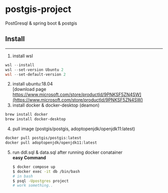 # postgis-project

PostGresql &amp; spring boot &amp; postgis

## Install

----

1. install wsl

```powershell 
wsl --install
wsl --set-version Ubuntu 2
wsl --set-default-version 2
```

2. install ubuntu:18.04    
   [download page https://www.microsoft.com/store/productId/9PNKSF5ZN4SW](https://www.microsoft.com/store/productId/9PNKSF5ZN4SW)
3. install docker & docker-desktop (deamon)

```bash 
brew install docker 
brew install docker-desktop
```

4. pull image (postgis/postgis, adoptopenjdk/openjdk11:latest)

```bash 
docker pull postgis/postgis:latest
docker pull adoptopenjdk/openjdk11:latest
```
5. run ddl.sql & data.sql after running docker conatainer   
   **easy Command**
    ```bash
   $ docker compose up 
   $ docker exec -it db /bin/bash
   # in bash 
   $ psql -Upostgres project
   # work something..
   ```
 

